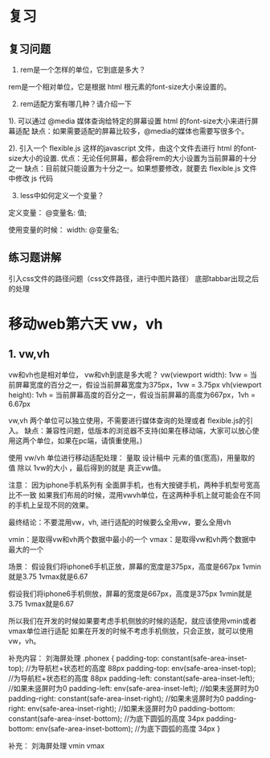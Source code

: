 # 复习

## 复习问题

1. rem是一个怎样的单位，它到底是多大？

rem是一个相对单位，它是根据 html 根元素的font-size大小来设置的。

2. rem适配方案有哪几种？请介绍一下

1). 可以通过 @media 媒体查询给特定的屏幕设置 html 的font-size大小来进行屏幕适配
缺点：如果需要适配的屏幕比较多，@media的媒体也需要写很多个。

2). 引入一个 flexible.js 这样的javascript 文件，由这个文件去进行 html 的font-size大小的设置.
优点：无论任何屏幕，都会将rem的大小设置为当前屏幕的十分之一
缺点：目前就只能设置为十分之一。如果想要修改，就要去 flexible.js 文件中修改 js 代码

3. less中如何定义一个变量？

定义变量：
@变量名: 值;

使用变量的时候：
width: @变量名;

## 练习题讲解

引入css文件的路径问题（css文件路径，进行中图片路径）
底部tabbar出现之后的处理

# 移动web第六天 vw，vh

## 1. vw,vh

vw和vh也是相对单位， vw和vh到底是多大呢？
vw(viewport width): 1vw = 当前屏幕宽度的百分之一，假设当前屏幕宽度为375px，1vw = 3.75px
vh(viewport height): 1vh = 当前屏幕高度的百分之一，假设当前屏幕的高度为667px，1vh = 6.67px

vw,vh 两个单位可以独立使用，不需要进行媒体查询的处理或者 flexible.js的引入。
缺点：兼容性问题，低版本的浏览器不支持(如果在移动端，大家可以放心使用这两个单位，如果在pc端，请慎重使用。)

使用 vw/vh 单位进行移动适配处理：
量取 设计稿中 元素的值(宽高)，用量取的值 除以 1vw的大小 ，最后得到的就是 真正vw值。

注意：
因为iphone手机系列有 全面屏手机，也有大按键手机，两种手机型号宽高比不一致
如果我们布局的时候，混用vwvh单位，在这两种手机上就可能会在不同的手机上呈现不同的效果。

最终结论：不要混用vw，vh, 进行适配的时候要么全用vw，要么全用vh



vmin：是取得vw和vh两个数据中最小的一个
vmax：是取得vw和vh两个数据中最大的一个

场景：
假设我们将iphone6手机正放，屏幕的宽度是375px，高度是667px
1vmin就是3.75  1vmax就是6.67

假设我们将iphone6手机侧放，屏幕的宽度是667px，高度是375px
1vmin就是3.75  1vmax就是6.67

所以我们在开发的时候如果要考虑手机侧放的时候的适配，就应该使用vmin或者vmax单位进行适配
如果在开发的时候不考虑手机侧放，只会正放，就可以使用vw，vh。

补充内容：
刘海屏处理
.phonex {
  padding-top: constant(safe-area-inset-top); //为导航栏+状态栏的高度 88px
  padding-top: env(safe-area-inset-top); //为导航栏+状态栏的高度 88px
  padding-left: constant(safe-area-inset-left); //如果未竖屏时为0
  padding-left: env(safe-area-inset-left); //如果未竖屏时为0
  padding-right: constant(safe-area-inset-right); //如果未竖屏时为0
  padding-right: env(safe-area-inset-right); //如果未竖屏时为0
  padding-bottom: constant(safe-area-inset-bottom); //为底下圆弧的高度 34px
  padding-bottom: env(safe-area-inset-bottom); //为底下圆弧的高度 34px
}








补充：
刘海屏处理
vmin vmax